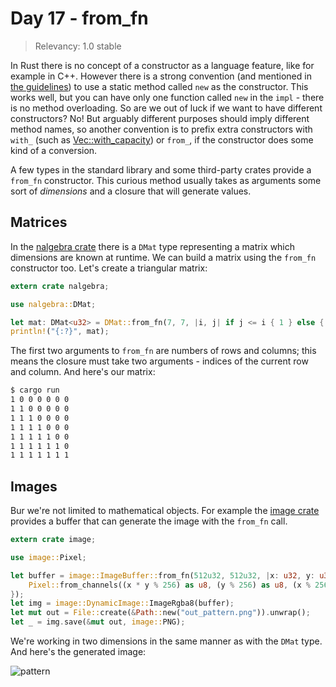 # Day 17 - from_fn

> Relevancy: 1.0 stable

In Rust there is no concept of a constructor as a language feature, like for example in C++. However there is a strong convention (and mentioned in [the guidelines](http://aturon.github.io/ownership/constructors.html)) to use a static method called `new` as the constructor. This works well, but you can have only one function called `new` in the `impl` - there is no method overloading. So are we out of luck if we want to have different constructors? No! But arguably different purposes should imply different method names, so another convention is to prefix extra constructors with `with_` (such as [Vec::with_capacity](http://doc.rust-lang.org/std/vec/struct.Vec.html#method.with_capacity)) or `from_`, if the constructor does some kind of a conversion.

A few types in the standard library and some third-party crates provide a `from_fn` constructor. This curious method usually takes as arguments some sort of *dimensions* and a closure that will generate values.

Matrices
--------

In the [nalgebra crate](https://siciarz.net/24-days-of-rust-nalgebra/) there is a `DMat` type representing a matrix which dimensions are known at runtime. We can build a matrix using the `from_fn` constructor too. Let's create a triangular matrix:

```rust
extern crate nalgebra;

use nalgebra::DMat;

let mat: DMat<u32> = DMat::from_fn(7, 7, |i, j| if j <= i { 1 } else { 0 });
println!("{:?}", mat);
```

The first two arguments to `from_fn` are numbers of rows and columns; this means the closure must take two arguments - indices of the current row and column. And here's our matrix:

```sh
$ cargo run
1 0 0 0 0 0 0
1 1 0 0 0 0 0
1 1 1 0 0 0 0
1 1 1 1 0 0 0
1 1 1 1 1 0 0
1 1 1 1 1 1 0
1 1 1 1 1 1 1
```

Images
------

Bur we're not limited to mathematical objects. For example the [image crate](day12.md) provides a buffer that can generate the image with the `from_fn` call.

```rust
extern crate image;

use image::Pixel;

let buffer = image::ImageBuffer::from_fn(512u32, 512u32, |x: u32, y: u32| {
    Pixel::from_channels((x * y % 256) as u8, (y % 256) as u8, (x % 256) as u8, 255)
});
let img = image::DynamicImage::ImageRgba8(buffer);
let mut out = File::create(&Path::new("out_pattern.png")).unwrap();
let _ = img.save(&mut out, image::PNG);
```

We're working in two dimensions in the same manner as with the `DMat` type. And here's the generated image:

![pattern](//i.imgur.com/G3JuGR0.png)
